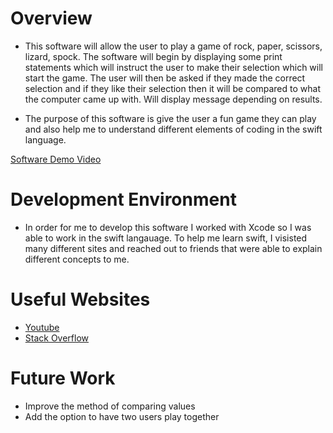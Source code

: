 # Overview

* This software will allow the user to play a game of rock, paper, scissors, lizard, spock.  The software will begin by displaying some print statements which will instruct the user to make their selection which will start the game.  The user will then be asked if they made the correct selection and if they like their selection then it will be compared to what the computer came up with.  Will display message depending on results.

* The purpose of this software is give the user a fun game they can play and also help me to understand different elements of coding in the swift language.

[Software Demo Video](https://youtube.com)

# Development Environment

* In order for me to develop this software I worked with Xcode so I was able to work in the swift langauage. To help me learn swift, I visisted many different sites and reached out to friends that were able to explain different concepts to me.

# Useful Websites

* [Youtube](https://www.youtube.com/user/CodeWithChris)
* [Stack Overflow](https://stackoverflow.com)

# Future Work

* Improve the method of comparing values
* Add the option to have two users play together
